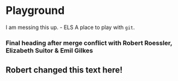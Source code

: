 # Playground

I am messing this up. - ELS 
A place to play with `git`.

### Final heading after merge conflict with Robert Roessler, Elizabeth Suitor & Emil Gilkes



## Robert changed this text here!
